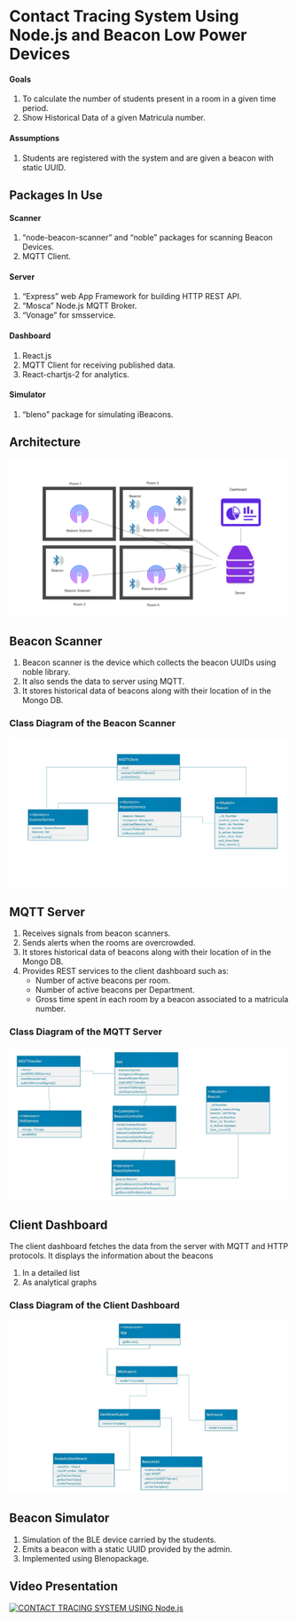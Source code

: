 # Contact Tracing System Using Node.js and Beacon Low Power Devices

#### Goals
<ol>
  <li>To calculate the number of students present in a room in a given time period.</li>
  <li>Show Historical Data of a given Matricula number.</li>
</ol>

#### Assumptions
<ol>
  <li>Students are registered with the system and are given a beacon with static UUID.</li>
</ol>

## Packages In Use

#### Scanner
<ol>
  <li>“node-beacon-scanner” and “noble” packages for scanning Beacon Devices.</li>
  <li>MQTT Client.</li>
</ol>

#### Server
<ol>
  <li>“Express” web App Framework for building HTTP REST API.</li>
  <li>“Mosca” Node.js MQTT Broker.</li>
  <li>“Vonage” for smsservice.</li>
</ol>

#### Dashboard
<ol>
  <li>React.js</li>
  <li>MQTT Client for receiving published data.</li>
  <li>React-chartjs-2 for analytics.</li>
</ol>

#### Simulator
<ol>
  <li>“bleno” package for simulating iBeacons.</li>
</ol>

## Architecture
![Architecture of the Application](/assets/Architecture.png)

## Beacon Scanner
<ol>
  <li>Beacon scanner is the device which collects the beacon UUIDs using noble library.</li>
  <li>It also sends the data to server using MQTT.</li>
  <li>It stores historical data of beacons along with their location of in the Mongo DB.</li>
</ol>

### Class Diagram of the Beacon Scanner
![Beacon Scanner](/assets/class_diagram_beacon_scanner.png)

## MQTT Server
<ol>
  <li>Receives signals from beacon scanners.</li>
  <li>Sends alerts when the rooms are overcrowded.</li>
  <li>It stores historical data of beacons along with their location of in the Mongo DB.</li>
  <li>Provides REST services to the client dashboard such as:
    <ul>
      <li>Number of active beacons per room.</li>
      <li>Number of active beacons per Department.</li>
      <li>Gross time spent in each room by a beacon associated to a matricula number.</li>
    </ul>
  </li>
</ol>

### Class Diagram of the MQTT Server
![MQTT Server](/assets/class_diagram_MQTT_server.png)

## Client Dashboard
The client dashboard fetches the data from the server with MQTT and HTTP protocols. It displays the information about the beacons
<ol>
  <li>In a detailed list</li>
  <li>As analytical graphs</li>
</ol>

### Class Diagram of the Client Dashboard
![MQTT Server](/assets/class_diagram_dashboard.png)

## Beacon Simulator
<ol>
  <li>Simulation of the BLE device carried by the students.</li>
  <li>Emits a beacon with a static UUID provided by the admin.</li>
  <li>Implemented using Blenopackage.</li>
</ol>

## Video Presentation

[![CONTACT TRACING SYSTEM USING Node.js](https://img.youtube.com/vi/FnoAfeVcyWs/0.jpg)](https://www.youtube.com/watch?v=FnoAfeVcyWs)